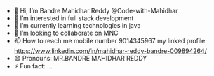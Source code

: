 - 👋 Hi, I’m Bandre Mahidhar Reddy @Code-with-Mahidhar
- 👀 I’m interested in full stack development
- 🌱 I’m currently learning technologies in java
- 💞️ I’m looking to collaborate on MNC
- 📫 How to reach me mobile number 9014345967 my linked profile: https://www.linkedin.com/in/mahidhar-reddy-bandre-009894264/ 
- 😄 Pronouns: MR.BANDRE MAHIDHAR REDDY
- ⚡ Fun fact: ...

<!---
Code-with-Mahidhar/Code-with-Mahidhar is a ✨ special ✨ repository because its `README.md` (this file) appears on your GitHub profile.
You can click the Preview link to take a look at your changes.
--->
